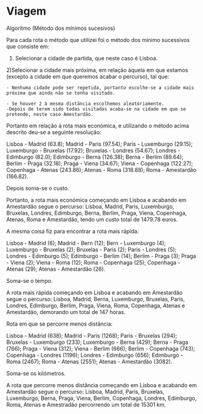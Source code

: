 # Viagem


Algoritmo (Método dos mínimos sucesivos)



Para cada rota o método que utilizei foi o método dos mínimo sucessivos que consiste em:


  1) Selecionar a cidade de partida, que neste caso é Lisboa.


  2)Selecionar a cidade mais próxima, em relação àquela em que estamos (excepto a cidade em que queremos acabar o percurso), tal que:
   
    - Nenhuma cidade pode ser repetida, portanto escolhe-se a cidade mais próxima que ainda não se tenha visitado.
   
    - Se houver 2 à mesma distãncia escolhemos aleatóriamente.
    -Depois de terem sido todas visitadas acaba-se na cidade em que se pretende, neste caso Amestardão.





Portanto em relação à rota mais económica, e utilizando o método acima descrito deu-se a seguinte resolução:

Lisboa - Madrid (63.8); Madrid - Paris (97.54); Paris - Luxemburgo (29.15); Luxemburgo - Bruxelas (17.92); Bruxelas - Londres (54.67); Londres - Edimburgo (82.0); Edimburgo - Berna (126.38); Berna - Berlim (89.64); Berlim - Praga (32.18); Praga - Viena (34.67); Viena - Copenhaga (122.27); Copenhaga - Atenas (243.86); Atenas - Roma (318.88); Roma - Amestardão (166.82).

Depois soma-se o custo.

Portanto, a rota mais económica começando em Lisboa e acabando em Amestardão segue o percurso: Lisboa, Madrid, Paris, Luxemburgo, Bruxelas, Londres, Edimburgo, Berna, Berlim, Praga, Viena, Copenhaga, Atenas, Roma e Amestardão, tendo um custo total de 1479.78 euros.




A mesma coisa fiz para encontrar a rota mais rápida:

Lisboa - Madrid (6); Madrid - Bern (12); Bern - Luxemburgo (4); Luxemburgo - Bruxelas (2); Bruxelas - Paris (2); Paris - Londres (5); Londres - Edimburgo (5); Edimburgo - Berlim (14); Berlim - Praga (3); Praga - Viena (2); Viena - Roma (12); Roma - Copenhaga (25); Copenhaga - Atenas (29); Atenas - Amestardão (26).

Soma-se o tempo.

A rota mais rápida começando em Lisboa e acabando em Amestardão segue o percurso: Lisboa, Madrid, Berna, Luxemburgo, Bruxelas, Paris, Londres, Edimburgo, Berlim, Praga, Viena, Roma, Copenhaga, Atenas e Amestardão, demorando um total de 147 horas.



Rota em que se percorre menos distância:

Lisboa - Madrid (638); Madrid - Paris (1268); Paris - Bruxelas (294); Bruxelas - Luxemburgo (233); Luxemburgo - Berna (429); Berna - Praga (766); Praga - Viena (312); Viena - Berlim (666); Berlim - Copenhaga (743); Copenhaga - Londres (1196); Londres - Edimburgo (656); Edimburgo - Roma (2467); Roma - Atenas (2551); Atenas - Amestardão (3082).

Soma-se os kilómetros.

A rota que percorre menos distância começando em Lisboa e acabando em Amestardão segue o percurso: Lisboa, Madrid, Paris, Bruxelas, Luxemburgo, Berna, Praga, Viena, Berlim, Copenhaga, Londres, Edimburgo, Roma, Atenas e Amestradão percorrendo um total de 15301 km. 
